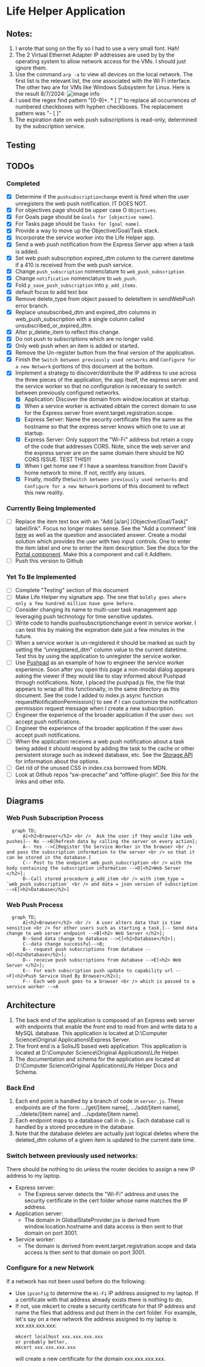 # Life Helper Application

## Notes:

1. I wrote that song on the fly so I had to use a very small font. Hah!
2. The 2 Virtual Ethernet Adapter IP addresses are used by by the operating system to allow network access for the VMs. I should just ignore them.
3. Use the command `arp -a` to view all devices on the local network. The first list is the relevant list, the one associated with the Wi Fi interface. The other two are for VMs like Windows Subsystem for Linux. Here is the result 8/7/2024:
   ![image info](./arp-command-result.png)
4. I used the regex find pattern "[0-9]+\. \* \[ \]" to replace all occurrences of numbered checkboxes with hyphen checkboxes. The replacement pattern was "- [ ]"
5. The expiration date on web push subscriptions is read-only, determined by the subscription service.

## Testing

## TODOs

### Completed

- [x] Determine if the <!--- cspell:disable --> `pushsubscriptionchange` event
      is fired when the user unregisters <!--- cspell:enable --> the web push notification. IT DOES NOT.
- [x] For objectives page should be upper case O `Objectives`.
- [x] For Goals page should be `Goals for [objective name]`.
- [x] For Tasks page should be `Tasks for [goal name]`.
- [x] Provide a way to move up the Objective/Goal/Task stack.
- [x] Incorporate the service worker into the Life Helper app.
- [x] Send a web push notification from the Express Server app when a task is added.
- [x] Set web push subscription expired_dtm column to the current datetime if a 410 is received from the web push service.
- [x] Change `push_subscription` nomenclature to `web_push_subscription`
- [x] Change `notification` nomenclature to `web_push`.
- [x] Fold `p_save_push_subscription` into `p_add_items`.
- [x] default focus to add text box
- [x] Remove delete_type from object passed to deleteItem in sendWebPush error branch.
- [x] Replace unsubscribed_dtm and expired_dtm columns in web_push_subscription with a single column called unsubscribed_or_expired_dtm.
- [x] Alter p_delete_item to reflect this change.
- [x] Do not push to subscriptions which are no longer valid.
- [x] Only web push when an item is added or started.
- [x] Remove the Un-register button from the final version of the application.
- [x] Finish the `Switch between previously used networks` and `Configure for a new Network` portions of this document at the bottom.
- [x] Implement a strategy to discover/distribute the IP address to use across the three pieces of the application, the app itself, the express server and the service worker so that no configuration is necessary to switch between previously configured networks.
  - [x] Application: Discover the domain from window.location at startup.
  - [x] When a service worker is activated obtain the correct domain to use for the Express server from event.target.registration.scope.
  - [x] Express Server: Name the security certificate files the same as the hostname so that the express server knows which one to use at startup.
  - [x] Express Server: Only support the "Wi-Fi" address but retain a copy of the code that addresses CORS. Note, since the web server and the express server are on the same domain there should be NO CORS ISSUE. TEST THIS!!!
  - [x] When I get home see if I have a seamless transition from David's home network to mine. If not, rectify any issues.
  - [x] Finally, modify the`Switch between previously used networks` and `Configure for a new Network` portions of this document to reflect this new reality.

### Currently Being Implemented

- [ ] Replace the item text box with an "Add [a/an] [Objective/Goal/Task]" label/link". Focus no longer makes sense. See the "Add a comment" link [here](https://ux.stackexchange.com/questions/149929/text-box-max-character-limit-best-practice) as well as the question and associated answer. Create a modal solution which provides the user with two input controls. One to enter the item label and one to enter the item description. See the docs for the [Portal component](https://docs.solidjs.com/reference/components/portal#lessportalgreater). Make this a component and call it AddItem.
- [ ] Push this version to Github

### Yet To Be Implemented

- [ ] Complete "Testing" section of this document
- [ ] Make Life Helper my signature app. The one that `boldly goes where only a few hundred million have gone before.`
- [ ] Consider changing its name to multi-user task management app leveraging push technology for time sensitive updates.
- [ ] Write code to handle <!--- cspell:disable --> pushsubscriptionchange <!--- cspell:enable --> event in service worker. I
      can test this by making the expiration date just a few minutes in the future.
- [ ] When a service worker is un-registered it should be marked as such by setting the “unregistered_dtm” column value to the current datetime. Test this by using the application to unregister the service worker.
- [ ] Use <!--- cspell:disable --> [Pushpad](https://pushpad.xyz/blog/web-push-error-410-the-push-subscription-has-expired-or-the-user-has-unsubscribed) as an example of how to engineer the service worker experience. Soon after you open this page a non-modal dialog appears asking the viewer if they would like to stay informed about Pushpad through notifications. Note, I placed the pushpad.js file, the file that appears to wrap all this functionaity, in the same directory as this document. See the code I added to index.js async function requestNotificationPermission() to see if I can customize the notification permission request message when I create a new subscription. <!--- cspell:enable -->
- [ ] Engineer the experience of the broader application if the user `does not` accept push notifications.
- [ ] Engineer the experience of the broader application if the user `does` accept push notifications.
- [ ] When the application receives a web push notification about a task being added it should respond by adding the task to the cache or other persistent storage such as indexed database, etc. See the [Storage API](https://developer.mozilla.org/en-US/docs/Web/API/Storage_API) for information about the options.
- [ ] Get rid of the unused CSS in index.css borrowed from MDN.
- [ ] Look at Github repos <!--- cspell:disable --> “sw-precache” <!--- cspell:enable --> and “offline-plugin”. See this for the links and other info.

## Diagrams

### Web Push Subscription Process

```mermaid
  graph TD;
      A[<h2>Browser</h2> <br />  Ask the user if they would like web pushes]-- No -->B[Refresh data by calling the server on every action];
      A-- Yes -->C[Register the Service Worker in the browser <br /> and pass the subscription information to the server <br /> so that it can be stored in the database.]
      C-- Post to the endpoint web_push_subscription <br /> with the body containing the subscription information -->D[<h2>Web Server </h2>];
      D--Call stored procedure p_add_item <br /> with item_type = `web_push_subscription` <br /> and data = json version of subscription -->E[<h2>Database</h2>]
```

### Web Push Process

```mermaid
  graph TD;
      A[<h2>Browser</h2> <br />  A user alters data that is time sensitive <br /> for other users such as starting a task.]-- Send data change to web server endpoint -->B[<h2> Web Server </h2>];
      B--Send data change to database -->C[<h2>Database</h2>];
      C--data change successful-->B;
      B-- request push subscriptions from database -->D[<h2>Database</h2>];
      D-- receive push subscriptions from database -->E[<h2> Web Server </h2>];
      E-- For each subscription push update to capability url -->F[<h2>Push Service Used By Browser</h2>];
      F-- Each web push goes to a browser <br /> which is passed to a service worker -->A
```

## Architecture

1. The back end of the application is composed of an Express web server with endpoints that enable the front end to read from and write data to a MySQL database. This application is located at D:\Computer Science\Original Applications\Express Server.
1. The front end is a SolisJS based web application. This application is located at D:\Computer Science\Original Applications\Life Helper.
1. The documentation and schema for the application are located at D:\Computer Science\Original Applications\Life Helper Docs and Schema.

### Back End

1. Each end point is handled by a branch of code in `server.js`. These endpoints are of the form .../get/[item name], .../add/[item name], .../delete/[item name] and .../update/[item name].
1. Each endpoint maps to a database call in `db.js`. Each database call is handled by a stored procedure in the database.
1. Note that the database deletes are actually just logical deletes where the deleted_dtm column of a given item is updated to the current date time.

### Switch between previously used networks:

There should be nothing to do unless the router decides to assign a new IP address to my laptop.

- Express server:
  - The Express server detects the "Wi-Fi" address and uses the security certificate in the cert folder whose name matches the IP address.
- Application server:
  - The domain in GlobalStateProvider.jsx is derived from window.location.hostname and data access is then sent to that domain on port 3001.
- Service worker:
  - The domain is derived from event.target.registration.scope and data access is then sent to that domain on port 3001.

### Configure for a new Network

If a network has not been used before do the following:

- Use `ipconfig` to determine the `Wi-Fi` IP address assigned to my laptop. If a certificate with that address already exists there is nothing to do.
- If not, use mkcert to create a security certificate for that IP address and name the files that address and put them in the cert folder. For example, let's say on a new network the address assigned to my laptop is xxx.xxx.xxx.xxx:
  ```
  mkcert localhost xxx.xxx.xxx.xxx
  or probably better,
  mkcert xxx.xxx.xxx.xxx
  ```
  will create a new certificate for the domain xxx.xxx.xxx.xxx.
